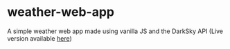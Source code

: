 # weather-web-app
A simple weather web app made using vanilla JS and the DarkSky API (Live version available [here](https://www.kartiknair.github.io/weather-web-app))
